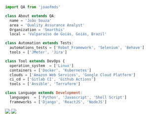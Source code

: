 ```js
import QA from 'joaofmds'

class About extends QA:
  name = 'João Souza'
  area = 'Quality Assurance Analyst'
  Organization = 'Smarthis'
  local = 'Valparaíso de Goiás, Goiás, Brazil'

class Automation extends Tests:
  automations_tests = ['Robot_Framework', 'Selenium', 'Behave']
  tools = ['JMeter', 'Jira']

class Tool extends DevOps {
  operation_system  = ['Linux']
  containers = ['Docker', 'Kubernetes']
  clouds = ['Amazon Web Services', 'Google Cloud Platform']
  ci_cd = ['Gitlab CI', 'Github Actions']
  tools = ['Ansible', 'Terraform']

class Language extends Development:
  languages  = ['Python', 'Javascript', 'Shell Script']
  frameworks = ['Django', 'ReactJS', 'NodeJS']

```

<p align="left">
  <a href="#" alt="Gmail">
  <img src="https://img.shields.io/badge/-Gmail-FF0000?style=flat-square&labelColor=FF0000&logo=gmail&logoColor=white&link='ms.joao.felipe@gmail.com'" /></a>

  <a href="#" alt="Linkedin">
  <img src="https://img.shields.io/badge/-Linkedin-0e76a8?style=flat-square&logo=Linkedin&logoColor=white&link='https://www.linkedin.com/in/joaofmds'" /></a>
